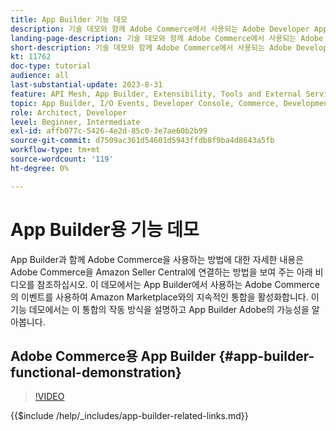 ```yaml
---
title: App Builder 기능 데모
description: 기술 데모와 함께 Adobe Commerce에서 사용되는 Adobe Developer App Builder에 대해 알아보기
landing-page-description: 기술 데모와 함께 Adobe Commerce에서 사용되는 Adobe Developer App Builder에 대해 알아보기
short-description: 기술 데모와 함께 Adobe Commerce에서 사용되는 Adobe Developer App Builder에 대해 알아보기
kt: 11762
doc-type: tutorial
audience: all
last-substantial-update: 2023-8-31
feature: API Mesh, App Builder, Extensibility, Tools and External Services, Backend Development
topic: App Builder, I/O Events, Developer Console, Commerce, Development, Integrations
role: Architect, Developer
level: Beginner, Intermediate
exl-id: affb077c-5426-4e2d-85c0-3e7ae60b2b99
source-git-commit: d7509ac361d54601d5943ffdb8f9ba4d8643a5fb
workflow-type: tm+mt
source-wordcount: '119'
ht-degree: 0%

---
```


# App Builder용 기능 데모

App Builder과 함께 Adobe Commerce을 사용하는 방법에 대한 자세한 내용은 Adobe Commerce을 Amazon Seller Central에 연결하는 방법을 보여 주는 아래 비디오를 참조하십시오. 이 데모에서는 App Builder에서 사용하는 Adobe Commerce의 이벤트를 사용하여 Amazon Marketplace와의 지속적인 통합을 활성화합니다. 이 기능 데모에서는 이 통합의 작동 방식을 설명하고 App Builder Adobe의 가능성을 알아봅니다.

## Adobe Commerce용 App Builder {#app-builder-functional-demonstration}

>[!VIDEO](https://video.tv.adobe.com/v/3450098?learn=on&captions=kor)

{{$include /help/_includes/app-builder-related-links.md}}
